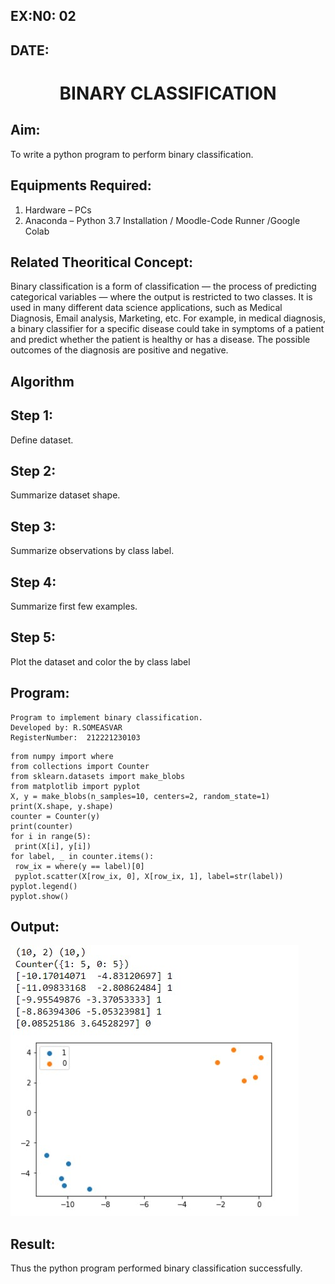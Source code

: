 ## EX:N0: 02
## DATE: 
# <p align="center">BINARY CLASSIFICATION</p>
## Aim:
To write a python program to perform binary classification.

## Equipments Required:
1. Hardware – PCs
2. Anaconda – Python 3.7 Installation / Moodle-Code Runner /Google Colab

## Related Theoritical Concept:

Binary classification is a form of classification — the process of predicting categorical variables — where the output is restricted to two classes. It is used in many different data science applications, such as Medical Diagnosis, Email analysis, Marketing, etc. For example, in medical diagnosis, a binary classifier for a specific disease could take in symptoms of a patient and predict whether the patient is healthy or has a disease. The possible outcomes of the diagnosis are positive and negative.



## Algorithm
## Step 1: 
Define dataset.
## Step 2: 
Summarize dataset shape.
## Step 3: 
Summarize observations by class label. 
## Step 4: 
Summarize first few examples. 
## Step 5: 
Plot the dataset and color the by class label


## Program:
```
Program to implement binary classification.
Developed by: R.SOMEASVAR
RegisterNumber:  212221230103
```
```
from numpy import where 
from collections import Counter 
from sklearn.datasets import make_blobs 
from matplotlib import pyplot 
X, y = make_blobs(n_samples=10, centers=2, random_state=1) 
print(X.shape, y.shape) 
counter = Counter(y) 
print(counter) 
for i in range(5): 
 print(X[i], y[i])  
for label, _ in counter.items(): 
 row_ix = where(y == label)[0] 
 pyplot.scatter(X[row_ix, 0], X[row_ix, 1], label=str(label)) 
pyplot.legend() 
pyplot.show() 
```

## Output:
![binary classification plot](1.jpg)


## Result:
Thus the python program performed binary classification successfully.
